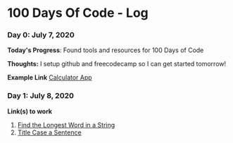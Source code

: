 # 100 Days Of Code - Log

### Day 0: July 7, 2020 


**Today's Progress**: Found tools and resources for 100 Days of Code

**Thoughts:** I setup github and freecodecamp so I can get started tomorrow!

**Example Link** [Calculator App](http://www.example.com)

### Day 1: July 8, 2020

**Link(s) to work**
1. [Find the Longest Word in a String](https://www.freecodecamp.com/challenges/find-the-longest-word-in-a-string)
2. [Title Case a Sentence](https://www.freecodecamp.com/challenges/title-case-a-sentence)
